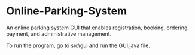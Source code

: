 # Online-Parking-System
An online parking system GUI that enables registration, booking, ordering, payment, and administrative management.

To run the program, go to src\gui and run the GUI.java file.

